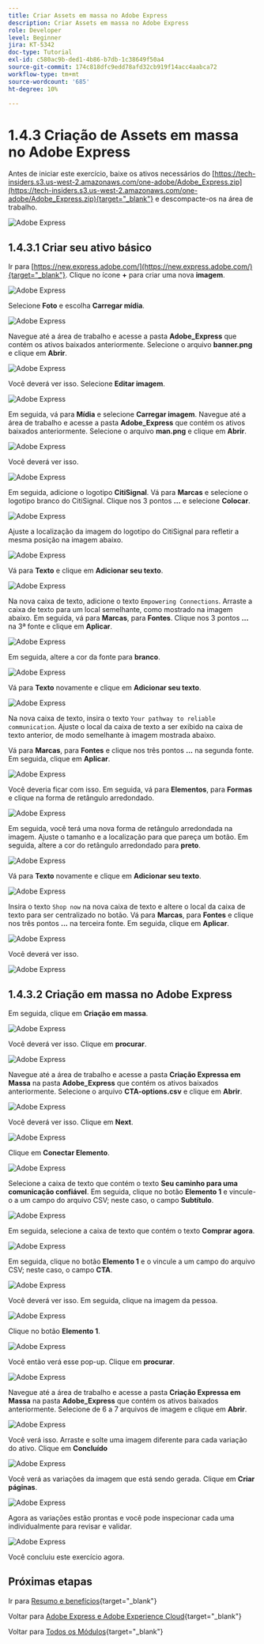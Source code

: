 ```yaml
---
title: Criar Assets em massa no Adobe Express
description: Criar Assets em massa no Adobe Express
role: Developer
level: Beginner
jira: KT-5342
doc-type: Tutorial
exl-id: c580ac9b-ded1-4b86-b7db-1c38649f50a4
source-git-commit: 174c818dfc9edd78afd32cb919f14acc4aabca72
workflow-type: tm+mt
source-wordcount: '685'
ht-degree: 10%

---
```


# 1.4.3 Criação de Assets em massa no Adobe Express

Antes de iniciar este exercício, baixe os ativos necessários do [https://tech-insiders.s3.us-west-2.amazonaws.com/one-adobe/Adobe_Express.zip](https://tech-insiders.s3.us-west-2.amazonaws.com/one-adobe/Adobe_Express.zip){target="_blank"} e descompacte-os na área de trabalho.

![Adobe Express](./images/expressassets.png)

## 1.4.3.1 Criar seu ativo básico

Ir para [https://new.express.adobe.com/](https://new.express.adobe.com/){target="_blank"}. Clique no ícone **+** para criar uma nova **imagem**.

![Adobe Express](./images/expressbc0.png)

Selecione **Foto** e escolha **Carregar mídia**.

![Adobe Express](./images/expressbc1.png)

Navegue até a área de trabalho e acesse a pasta **Adobe_Express** que contém os ativos baixados anteriormente. Selecione o arquivo **banner.png** e clique em **Abrir**.

![Adobe Express](./images/expressbc2.png)

Você deverá ver isso. Selecione **Editar imagem**.

![Adobe Express](./images/expressbc3.png)

Em seguida, vá para **Mídia** e selecione **Carregar imagem**. Navegue até a área de trabalho e acesse a pasta **Adobe_Express** que contém os ativos baixados anteriormente. Selecione o arquivo **man.png** e clique em **Abrir**.

![Adobe Express](./images/expressbc4.png)

Você deverá ver isso.

![Adobe Express](./images/expressbc5.png)

Em seguida, adicione o logotipo **CitiSignal**. Vá para **Marcas** e selecione o logotipo branco do CitiSignal. Clique nos 3 pontos **...** e selecione **Colocar**.

![Adobe Express](./images/expressbc6.png)

Ajuste a localização da imagem do logotipo do CitiSignal para refletir a mesma posição na imagem abaixo.

![Adobe Express](./images/expressbc7.png)

Vá para **Texto** e clique em **Adicionar seu texto**.

![Adobe Express](./images/expressbc7a.png)

Na nova caixa de texto, adicione o texto `Empowering Connections`. Arraste a caixa de texto para um local semelhante, como mostrado na imagem abaixo. Em seguida, vá para **Marcas**, para **Fontes**. Clique nos 3 pontos **...** na 3ª fonte e clique em **Aplicar**.

![Adobe Express](./images/expressbc8.png)

Em seguida, altere a cor da fonte para **branco**.

![Adobe Express](./images/expressbc9.png)

Vá para **Texto** novamente e clique em **Adicionar seu texto**.

![Adobe Express](./images/expressbc10.png)

Na nova caixa de texto, insira o texto `Your pathway to reliable communication`. Ajuste o local da caixa de texto a ser exibido na caixa de texto anterior, de modo semelhante à imagem mostrada abaixo.

Vá para **Marcas**, para **Fontes** e clique nos três pontos **...** na segunda fonte. Em seguida, clique em **Aplicar**.

![Adobe Express](./images/expressbc12.png)

Você deveria ficar com isso. Em seguida, vá para **Elementos**, para **Formas** e clique na forma de retângulo arredondado.

![Adobe Express](./images/expressbc13.png)

Em seguida, você terá uma nova forma de retângulo arredondada na imagem. Ajuste o tamanho e a localização para que pareça um botão. Em seguida, altere a cor do retângulo arredondado para **preto**.

![Adobe Express](./images/expressbc14.png)

Vá para **Texto** novamente e clique em **Adicionar seu texto**.

![Adobe Express](./images/expressbc15.png)

Insira o texto `Shop now` na nova caixa de texto e altere o local da caixa de texto para ser centralizado no botão. Vá para **Marcas**, para **Fontes** e clique nos três pontos **...** na terceira fonte. Em seguida, clique em **Aplicar**.

![Adobe Express](./images/expressbc16.png)

Você deverá ver isso.

![Adobe Express](./images/expressbc17.png)

## 1.4.3.2 Criação em massa no Adobe Express

Em seguida, clique em **Criação em massa**.

![Adobe Express](./images/expressbc18.png)

Você deverá ver isso. Clique em **procurar**.

![Adobe Express](./images/expressbc19.png)

Navegue até a área de trabalho e acesse a pasta **Criação Expressa em Massa** na pasta **Adobe_Express** que contém os ativos baixados anteriormente. Selecione o arquivo **CTA-options.csv** e clique em **Abrir**.

![Adobe Express](./images/expressbc20.png)

Você deverá ver isso. Clique em **Next**.

![Adobe Express](./images/expressbc21.png)

Clique em **Conectar Elemento**.

![Adobe Express](./images/expressbc22.png)

Selecione a caixa de texto que contém o texto **Seu caminho para uma comunicação confiável**. Em seguida, clique no botão **Elemento 1** e vincule-o a um campo do arquivo CSV; neste caso, o campo **Subtítulo**.

![Adobe Express](./images/expressbc23.png)

Em seguida, selecione a caixa de texto que contém o texto **Comprar agora**.

![Adobe Express](./images/expressbc24.png)

Em seguida, clique no botão **Elemento 1** e o vincule a um campo do arquivo CSV; neste caso, o campo **CTA**.

![Adobe Express](./images/expressbc25.png)

Você deverá ver isso. Em seguida, clique na imagem da pessoa.

![Adobe Express](./images/expressbc26.png)

Clique no botão **Elemento 1**.

![Adobe Express](./images/expressbc27.png)

Você então verá esse pop-up. Clique em **procurar**.

![Adobe Express](./images/expressbc28.png)

Navegue até a área de trabalho e acesse a pasta **Criação Expressa em Massa** na pasta **Adobe_Express** que contém os ativos baixados anteriormente. Selecione de 6 a 7 arquivos de imagem e clique em **Abrir**.

![Adobe Express](./images/expressbc29.png)

Você verá isso. Arraste e solte uma imagem diferente para cada variação do ativo. Clique em **Concluído**

![Adobe Express](./images/expressbc31.png)

Você verá as variações da imagem que está sendo gerada. Clique em **Criar páginas**.

![Adobe Express](./images/expressbc32.png)

Agora as variações estão prontas e você pode inspecionar cada uma individualmente para revisar e validar.

![Adobe Express](./images/expressbc33.png)

Você concluiu este exercício agora.

## Próximas etapas

Ir para [Resumo e benefícios](./summary.md){target="_blank"}

Voltar para [Adobe Express e Adobe Experience Cloud](./express.md){target="_blank"}

Voltar para [Todos os Módulos](./../../../overview.md){target="_blank"}